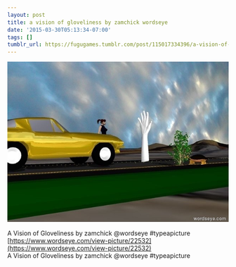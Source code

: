 ```yaml
---
layout: post
title: a vision of gloveliness by zamchick wordseye
date: '2015-03-30T05:13:34-07:00'
tags: []
tumblr_url: https://fugugames.tumblr.com/post/115017334396/a-vision-of-gloveliness-by-zamchick-wordseye
---
```

 ![](/tumblr_files/tumblr_nm0pmmi0f51tgne1po1_640.jpg)  

A Vision of Gloveliness by zamchick @wordseye #typeapicture  
[https://www.wordseye.com/view-picture/22532](https://www.wordseye.com/view-picture/22532)  
A Vision of Gloveliness by zamchick @wordseye #typeapicture


